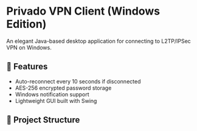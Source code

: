 # Privado VPN Client (Windows Edition)

An elegant Java-based desktop application for connecting to L2TP/IPSec VPN on Windows.

## 🚀 Features
- Auto-reconnect every 10 seconds if disconnected  
- AES-256 encrypted password storage  
- Windows notification support  
- Lightweight GUI built with Swing  

## 🧱 Project Structure
